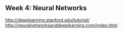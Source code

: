 ## Week 4: Neural Networks     
http://deeplearning.stanford.edu/tutorial/    
http://neuralnetworksanddeeplearning.com/index.html
